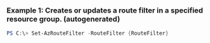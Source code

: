
### Example 1: Creates or updates a route filter in a specified resource group. (autogenerated)
```powershell
PS C:\> Set-AzRouteFilter -RouteFilter {RouteFilter}


